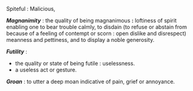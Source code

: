 Spiteful : Malicious, 

_**Magnanimity**_ : the quality of being magnanimous **:** loftiness of spirit enabling one to bear trouble calmly, to disdain (to refuse or abstain from because of a feeling of contempt or scorn : open dislike and disrespect) meanness and pettiness, and to display a noble generosity. 

_**Futility**_ : 
- the quality or state of being futile : uselessness.
- a useless act or gesture.

_**Groan**_ :  to utter a deep moan indicative of pain, grief or annoyance.
